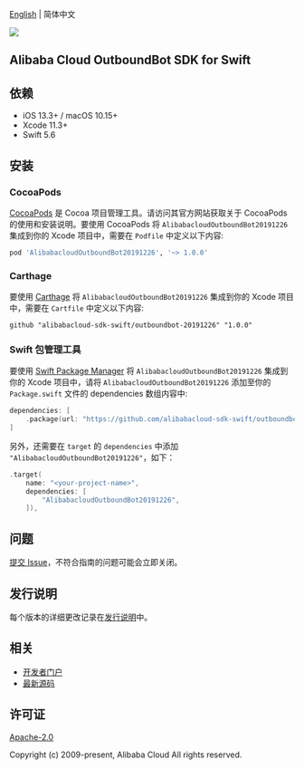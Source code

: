 [English](README.md) | 简体中文

![](https://aliyunsdk-pages.alicdn.com/icons/AlibabaCloud.svg)

## Alibaba Cloud OutboundBot SDK for Swift

## 依赖

- iOS 13.3+ / macOS 10.15+
- Xcode 11.3+
- Swift 5.6

## 安装

### CocoaPods

[CocoaPods](https://cocoapods.org) 是 Cocoa 项目管理工具。请访问其官方网站获取关于 CocoaPods 的使用和安装说明。要使用 CocoaPods 将 `AlibabacloudOutboundBot20191226` 集成到你的 Xcode 项目中，需要在 `Podfile` 中定义以下内容:

```ruby
pod 'AlibabacloudOutboundBot20191226', '~> 1.0.0'
```

### Carthage

要使用 [Carthage](https://github.com/Carthage/Carthage) 将 `AlibabacloudOutboundBot20191226` 集成到你的 Xcode 项目中，需要在 `Cartfile` 中定义以下内容:

```ogdl
github "alibabacloud-sdk-swift/outboundbot-20191226" "1.0.0"
```

### Swift 包管理工具

要使用 [Swift Package Manager](https://swift.org/package-manager/) 将 `AlibabacloudOutboundBot20191226` 集成到你的 Xcode 项目中，请将 `AlibabacloudOutboundBot20191226` 添加至你的 `Package.swift` 文件的 dependencies 数组内容中:

```swift
dependencies: [
    .package(url: "https://github.com/alibabacloud-sdk-swift/outboundbot-20191226.git", from: "1.0.0")
]
```

另外，还需要在 `target` 的 `dependencies` 中添加 `"AlibabacloudOutboundBot20191226"`，如下：

```swift
.target(
    name: "<your-project-name>",
    dependencies: [
        "AlibabacloudOutboundBot20191226",
    ]),
```

## 问题

[提交 Issue](https://github.com/alibabacloud-sdk-swift/outboundbot-20191226/issues/new)，不符合指南的问题可能会立即关闭。

## 发行说明

每个版本的详细更改记录在[发行说明](./ChangeLog.txt)中。

## 相关

* [开发者门户](https://next.api.aliyun.com/home)
* [最新源码](https://github.com/alibabacloud-sdk-swift/outboundbot-20191226)

## 许可证

[Apache-2.0](http://www.apache.org/licenses/LICENSE-2.0)

Copyright (c) 2009-present, Alibaba Cloud All rights reserved.
